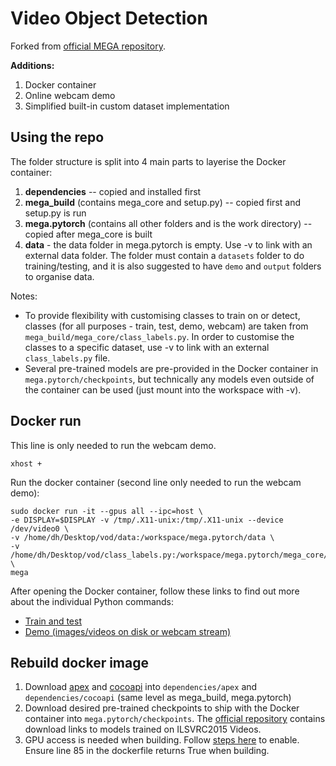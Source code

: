 # Video Object Detection
Forked from [official MEGA repository](https://github.com/Scalsol/mega.pytorch).

**Additions:**
1. Docker container
2. Online webcam demo
3. Simplified built-in custom dataset implementation

## Using the repo
The folder structure is split into 4 main parts to layerise the Docker container:
1. **dependencies** -- copied and installed first
2. **mega_build** (contains mega_core and setup.py) -- copied first and setup.py is run
3. **mega.pytorch** (contains all other folders and is the work directory) -- copied after mega_core is built
4. **data** - the data folder in mega.pytorch is empty. Use -v to link with an external data folder. The folder must contain a `datasets` folder to do training/testing, and it is also suggested to have `demo` and `output` folders to organise data.

Notes:
- To provide flexibility with customising classes to train on or detect, classes (for all purposes - train, test, demo, webcam) are taken from `mega_build/mega_core/class_labels.py`. In order to customise the classes to a specific dataset, use -v to link with an external `class_labels.py` file.
- Several pre-trained models are pre-provided in the Docker container in `mega.pytorch/checkpoints`, but technically any models even outside of the container can be used (just mount into the workspace with -v).

## Docker run
This line is only needed to run the webcam demo.
```
xhost + 
```

Run the docker container (second line only needed to run the webcam demo):
```
sudo docker run -it --gpus all --ipc=host \
-e DISPLAY=$DISPLAY -v /tmp/.X11-unix:/tmp/.X11-unix --device /dev/video0 \
-v /home/dh/Desktop/vod/data:/workspace/mega.pytorch/data \
-v /home/dh/Desktop/vod/class_labels.py:/workspace/mega.pytorch/mega_core/class_labels.py \
mega 
```

After opening the Docker container, follow these links to find out more about the individual Python commands:
- [Train and test](https://github.com/amandakoh01/vod/tree/main/mega.pytorch/tools)
- [Demo (images/videos on disk or webcam stream)](https://github.com/amandakoh01/vod/tree/main/mega.pytorch/demo)

## Rebuild docker image

1. Download [apex](https://github.com/NVIDIA/apex) and [cocoapi](https://github.com/cocodataset/cocoapi) into `dependencies/apex` and `dependencies/cocoapi` (same level as mega_build, mega.pytorch)
2. Download desired pre-trained checkpoints to ship with the Docker container into `mega.pytorch/checkpoints`. The [official repository](https://github.com/Scalsol/mega.pytorch) contains download links to models trained on ILSVRC2015 Videos.
3. GPU access is needed when building. Follow [steps here](https://stackoverflow.com/questions/59691207/docker-build-with-nvidia-runtime) to enable. Ensure line 85 in the dockerfile returns True when building.